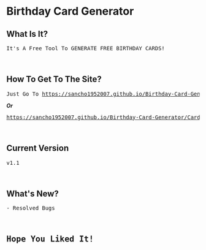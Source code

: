 # Birthday Card Generator

## What Is It?
<pre>It's A Free Tool To GENERATE FREE BIRTHDAY CARDS!</pre>

<br>

## How To Get To The Site?
<pre>Just Go To <a href="https://sancho1952007.github.io/Birthday-Card-Generator">https://sancho1952007.github.io/Birthday-Card-Generator</a> To Generate Your Free Card!</pre>

***Or***
<pre><a href="https://sancho1952007.github.io/Birthday-Card-Generator/Card.html?name=Sancho">https://sancho1952007.github.io/Birthday-Card-Generator/Card.html?name=NameOfPerson</a></pre>

<br>

## Current Version
<pre>v1.1</pre>

<br>

## What's New?
<pre>
- Resolved Bugs
</pre>

<br>

## <pre>Hope You Liked It!</pre>
